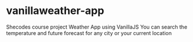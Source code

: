# vanillaweather-app

Shecodes course project
Weather App using VanillaJS
You can search the temperature and future forecast for any city or your current location
